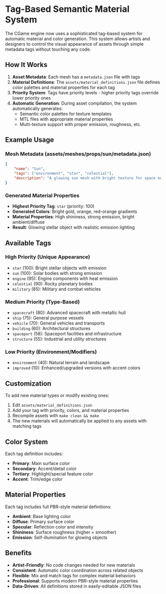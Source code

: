 # Tag-Based Semantic Material System

The CGame engine now uses a sophisticated tag-based system for automatic material and color generation. This system allows artists and designers to control the visual appearance of assets through simple metadata tags without touching any code.

## How It Works

1. **Asset Metadata**: Each mesh has a `metadata.json` file with tags
2. **Material Definitions**: The `assets/material_definitions.json` file defines color palettes and material properties for each tag
3. **Priority System**: Tags have priority levels - higher priority tags override lower priority ones
4. **Automatic Generation**: During asset compilation, the system automatically generates:
   - Semantic color palettes for texture templates
   - MTL files with appropriate material properties
   - Multi-texture support with proper emission, roughness, etc.

## Example Usage

### Mesh Metadata (assets/meshes/props/sun/metadata.json)
```json
{
    "name": "Sun",
    "tags": ["environment", "star", "celestial"],
    "description": "A glowing sun mesh with bright texture for space environments"
}
```

### Generated Material Properties
- **Highest Priority Tag**: `star` (priority: 100)
- **Generated Colors**: Bright gold, orange, red-orange gradients
- **Material Properties**: High shininess, strong emission, bright ambient/diffuse
- **Result**: Glowing stellar object with realistic emission lighting

## Available Tags

### High Priority (Unique Appearance)
- `star` (100): Bright stellar objects with emission
- `sun` (100): Solar bodies with strong emission  
- `engine` (95): Engine components with heat emission
- `celestial` (90): Rocky planetary bodies
- `military` (85): Military and combat vehicles

### Medium Priority (Type-Based)
- `spacecraft` (80): Advanced spacecraft with metallic hull
- `ship` (75): General purpose vessels
- `vehicle` (70): General vehicles and transports
- `building` (60): Architectural structures
- `spaceport` (58): Spaceport facilities and infrastructure
- `structure` (55): Industrial and utility structures

### Low Priority (Environment/Modifiers)
- `environment` (40): Natural terrain and landscape
- `improved` (10): Enhanced/upgraded versions with accent colors

## Customization

To add new material types or modify existing ones:

1. Edit `assets/material_definitions.json`
2. Add your tag with priority, colors, and material properties
3. Recompile assets with `make clean && make`
4. The new materials will automatically be applied to any assets with matching tags

## Color System

Each tag definition includes:
- **Primary**: Main surface color
- **Secondary**: Accent/detail color  
- **Tertiary**: Highlight/special feature color
- **Accent**: Trim/edge color

## Material Properties

Each tag includes full PBR-style material definitions:
- **Ambient**: Base lighting color
- **Diffuse**: Primary surface color
- **Specular**: Reflection color and intensity
- **Shininess**: Surface roughness (higher = smoother)
- **Emission**: Self-illumination for glowing objects

## Benefits

- **Artist-Friendly**: No code changes needed for new materials
- **Consistent**: Automatic color coordination across related objects
- **Flexible**: Mix and match tags for complex material behaviors
- **Professional**: Supports modern PBR-style material properties
- **Data-Driven**: All definitions stored in easily-editable JSON files
